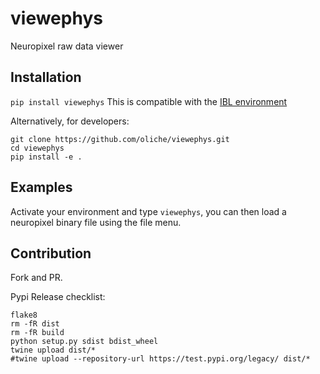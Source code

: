 # viewephys
Neuropixel raw data viewer

## Installation
`pip install viewephys`
This is compatible with the [IBL environment](https://github.com/int-brain-lab/iblenv)

Alternatively, for developers:
```
git clone https://github.com/oliche/viewephys.git
cd viewephys
pip install -e .
```

## Examples
Activate your environment and type `viewephys`, you can then load a neuropixel binary file using the file menu.

## Contribution
Fork and PR.

Pypi Release checklist:
```shell
flake8
rm -fR dist
rm -fR build
python setup.py sdist bdist_wheel
twine upload dist/*
#twine upload --repository-url https://test.pypi.org/legacy/ dist/*
```
